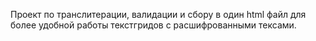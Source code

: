 Проект по транслитерации, валидации и сбору в один html файл для более удобной работы текстгридов с расшифрованными тексами.
